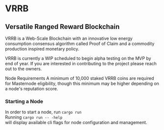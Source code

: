 # VRRB
## Versatile Ranged Reward Blockchain

VRRB is a Web-Scale Blockchain with an innovative low energy consumption consensus algorithm called Proof of Claim 
and a commodity production inspired monetary policy.

VRRB is currently a WIP scheduled to begin alpha testing on the MVP by end of year. If you are interested in contributing to the
project please reach out to the owners.

Node Requirements
    A minimum of 10,000 staked VRRB coins are required for Masternode eligibility, though this minimum may be higher depending on a node's reputation score.
    

### Starting a Node
In order to start a node, run  ``` cargo run ```  
Running ``` cargo run -- -help ```  
will display available cli flags for node configuration and management.